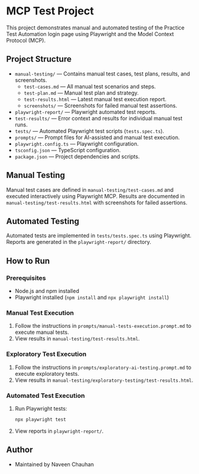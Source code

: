 # MCP Test Project

This project demonstrates manual and automated testing of the Practice Test Automation login page using Playwright and the Model Context Protocol (MCP).

## Project Structure

- `manual-testing/` — Contains manual test cases, test plans, results, and screenshots.
  - `test-cases.md` — All manual test scenarios and steps.
  - `test-plan.md` — Manual test plan and strategy.
  - `test-results.html` — Latest manual test execution report.
  - `screenshots/` — Screenshots for failed manual test assertions.
- `playwright-report/` — Playwright automated test reports.
- `test-results/` — Error context and results for individual manual test runs.
- `tests/` — Automated Playwright test scripts (`tests.spec.ts`).
- `prompts/` — Prompt files for AI-assisted and manual test execution.
- `playwright.config.ts` — Playwright configuration.
- `tsconfig.json` — TypeScript configuration.
- `package.json` — Project dependencies and scripts.

## Manual Testing

Manual test cases are defined in `manual-testing/test-cases.md` and executed interactively using Playwright MCP. Results are documented in `manual-testing/test-results.html` with screenshots for failed assertions.

## Automated Testing

Automated tests are implemented in `tests/tests.spec.ts` using Playwright. Reports are generated in the `playwright-report/` directory.

## How to Run

### Prerequisites
- Node.js and npm installed
- Playwright installed (`npm install` and `npx playwright install`)

### Manual Test Execution
1. Follow the instructions in `prompts/manual-tests-execution.prompt.md` to execute manual tests.
2. View results in `manual-testing/test-results.html`.

### Exploratory Test Execution
1. Follow the instructions in `prompts/exploratory-ai-testing.prompt.md` to execute exploratory tests.
2. View results in `manual-testing/exploratory-testing/test-results.html`.

### Automated Test Execution
1. Run Playwright tests:
   ```bash
   npx playwright test
   ```
2. View reports in `playwright-report/`.

## Author
- Maintained by Naveen Chauhan